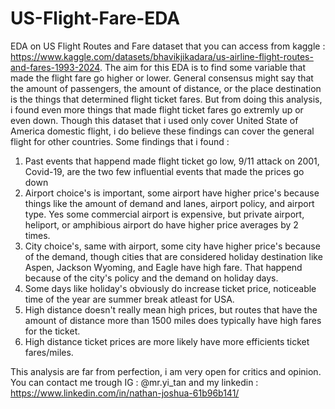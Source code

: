 # US-Flight-Fare-EDA
EDA on US Flight Routes and Fare dataset that you can access from kaggle : https://www.kaggle.com/datasets/bhavikjikadara/us-airline-flight-routes-and-fares-1993-2024. The aim for this EDA is to find some variable that made the flight fare go higher or lower.
General consensus might say that the amount of passengers, the amount of distance, or the place destination is the things that determined flight ticket fares. But from doing this analysis, i found even more things that made flight ticket fares go extremly up or even down. Though this dataset that i used only cover United State of America domestic flight, i do believe these findings can cover the general flight for other countries.
Some findings that i found : 
1. Past events that happend made flight ticket go low, 9/11 attack on 2001, Covid-19, are the two few influential events that made the prices go down
2. Airport choice's is important, some airport have higher price's because things like the amount of demand and lanes, airport policy, and airport type. Yes some commercial airport is expensive, but private airport, heliport, or amphibious airport do have higher price averages by 2 times.
3. City choice's, same with airport, some city have higher price's because of the demand, though cities that are considered holiday destination like Aspen, Jackson Wyoming, and Eagle have high fare. That happend because of the city's policy and the demand on holiday days.
4. Some days like holiday's obviously do increase ticket price, noticeable time of the year are summer break atleast for USA.
5. High distance doesn't really mean high prices, but routes that have the amount of distance more than 1500 miles does typically have high fares for the ticket.
6. High distance ticket prices are more likely have more efficients ticket fares/miles.

This analysis are far from perfection, i am very open for critics and opinion. You can contact me trough IG : @mr.yi_tan and my linkedin : https://www.linkedin.com/in/nathan-joshua-61b96b141/
